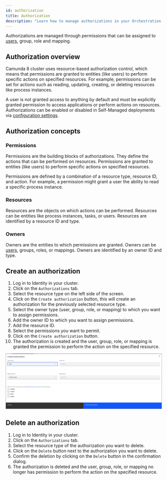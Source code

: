```yaml
---
id: authorization
title: Authorization
description: "Learn how to manage authorizations in your Orchestration cluster."
---
```


Authorizations are managed through permissions that can be assigned to [users](user.md), group, role and mapping.

## Authorization overview

Camunda 8 cluster uses resource-based authorization control, which means that permissions are granted to entities (like users) to perform specific actions on specified resources. For example, permissions can be set for actions such as reading, updating, creating, or deleting resources like process instances.

A user is not granted access to anything by default and must be explicitly granted permission to access applications or perform actions on resources. Authorizations can be enabled or disabled in Self-Managed deployments via [configuration settings](/self-managed/identity/orchestration-identity/installation.md#enable-api-authentication-and-authorizations).

## Authorization concepts

### Permissions

Permissions are the building blocks of authorizations. They define the actions that can be performed on resources. Permissions are granted to entities (like users) to perform specific actions on specified resources.

Permissions are defined by a combination of a resource type, resource ID, and action. For example, a permission might grant a user the ability to read a specific process instance.

### Resources

Resources are the objects on which actions can be performed. Resources can be entities like process instances, tasks, or users. Resources are identified by a resource ID and type.

### Owners

Owners are the entities to which permissions are granted. Owners can be [users](user.md), groups, roles, or mappings. Owners are identified by an owner ID and type.

## Create an authorization

1. Log in to Identity in your cluster.
2. Click on the `Authorizations` tab.
3. Select the resource type on the left side of the screen.
4. Click on the `Create authorization` button, this will create an authorization for the previously selected resource type.
5. Select the owner type (user, group, role, or mapping) to which you want to assign permissions.
6. Add the owner ID to which you want to assign permissions.
7. Add the resource ID.
8. Select the permissions you want to permit.
9. Click on the `Create authorization` button.
10. The authorization is created and the user, group, role, or mapping is granted the permission to perform the action on the specified resource.

![identity-create-authorization-tab](./img/create-authorization-tab.png)

## Delete an authorization

1. Log in to Identity in your cluster.
2. Click on the `Authorizations` tab.
3. Select the resource type of the authorization you want to delete.
4. Click on the `Delete` button next to the authorization you want to delete.
5. Confirm the deletion by clicking on the `Delete` button in the confirmation dialog.
6. The authorization is deleted and the user, group, role, or mapping no longer has permission to perform the action on the specified resource.
